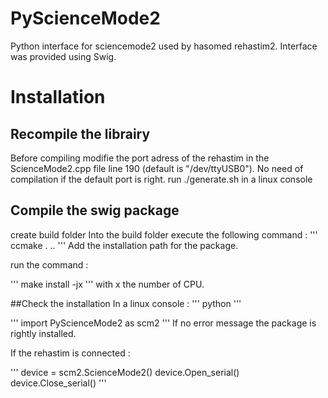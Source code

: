 # PyScienceMode2
Python interface for sciencemode2 used by hasomed rehastim2. Interface was provided using Swig. 

# Installation
## Recompile the librairy
Before compiling modifie the port adress of the rehastim in the ScienceMode2.cpp file line 190 (default is "/dev/ttyUSB0"). No need of compilation if the default port is right. 
run ./generate.sh in a linux console

## Compile the swig package
create build folder
Into the build folder execute the following command :
'''
ccmake . ..
'''
Add the installation path for the package. 

run the command : 

'''
make install -jx
'''
with x the number of CPU. 

##Check the installation 
In a linux console : 
'''
python
'''

'''
import PyScienceMode2 as scm2
'''
If no error message the package is rightly installed. 

If the rehastim is connected : 

'''
device = scm2.ScienceMode2()
device.Open_serial()
device.Close_serial()
'''

